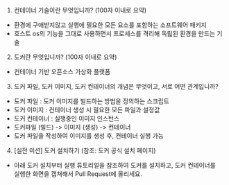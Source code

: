 1. 컨테이너 기술이란 무엇입니까? (100자 이내로 요약)
- 환경에 구애받지않고 실행에 필요한 모든 요소를 포함하는 소프트웨어 패키지
- 호스트 os의 기능을 그대로 사용하면서 프로세스를 격리해 독릷된 환경을 만드는 기술

2. 도커란 무엇입니까? (100자 이내로 요약)
- 컨테이너 기반 오픈소스 가상화 플랫폼

3. 도커 파일, 도커 이미지, 도커 컨테이너의 개념은 무엇이고, 서로 어떤 관계입니까?
- 도커 파일 : 도커 이미지를 빌드하는 방법을 정의하는 스크립트
- 도커 이미지 : 컨테이너 생성 시 필요한 모든 파일과 설정값
- 도커 컨테이너 : 실행중인 이미지 인스턴스
- 도커파일 (빌드) -> 이미지 (생성) -> 컨테이너
- 도커 파일을 작성하여 이미지를 생성 후, 컨테이너 실행 가능

4. [실전 미션] 도커 설치하기 (참조: 도커 공식 설치 페이지)

- 아래 도커 설치부터 실행 튜토리얼을 참조하여 도커를 설치하고, 도커 컨테이너를 실행한 화면을 캡쳐해서 Pull Request에 올리세요.